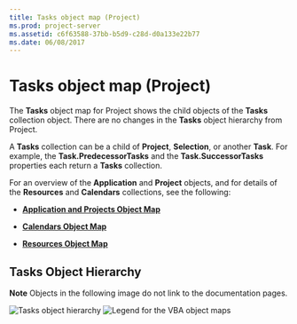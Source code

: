 ```yaml
---
title: Tasks object map (Project)
ms.prod: project-server
ms.assetid: c6f63588-37bb-b5d9-c28d-d0a133e22b77
ms.date: 06/08/2017
---
```



# Tasks object map (Project)

The **Tasks** object map for Project shows the child objects of the **Tasks** collection object. There are no changes in the **Tasks** object hierarchy from Project.

A **Tasks** collection can be a child of **Project**, **Selection**, or another **Task**. For example, the **Task.PredecessorTasks** and the **Task.SuccessorTasks** properties each return a **Tasks** collection.

For an overview of the **Application** and **Project** objects, and for details of the **Resources** and **Calendars** collections, see the following:


- **[Application and Projects Object Map](application-and-projects-object-map-project.md)**
    
- **[Calendars Object Map](calendars-object-map-project.md)**
    
- **[Resources Object Map](resources-object-map-project.md)**
    

## Tasks Object Hierarchy


 **Note**  Objects in the following image do not link to the documentation pages.


![Tasks object hierarchy](images/pj15_VBAObjectMap_Tasks.jpg)
![Legend for the VBA object maps](images/ff3d756d-0d45-4140-bab4-e84faed9fdbd.gif)



